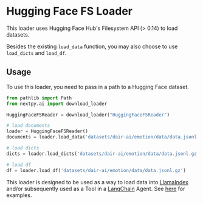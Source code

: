 # Hugging Face FS Loader

This loader uses Hugging Face Hub's Filesystem API (> 0.14) to 
load datasets.

Besides the existing `load_data` function, you may also choose to use
`load_dicts` and `load_df`.

## Usage

To use this loader, you need to pass in a path to a Hugging Face dataset.

```python
from pathlib import Path
from nextpy.ai import download_loader

HuggingFaceFSReader = download_loader("HuggingFaceFSReader")

# load documents
loader = HuggingFaceFSReader()
documents = loader.load_data('datasets/dair-ai/emotion/data/data.jsonl.gz')

# load dicts
dicts = loader.load_dicts('datasets/dair-ai/emotion/data/data.jsonl.gz')

# load df
df = loader.load_df('datasets/dair-ai/emotion/data/data.jsonl.gz')

```

This loader is designed to be used as a way to load data into [LlamaIndex](https://github.com/jerryjliu/gpt_index/tree/main/gpt_index) and/or subsequently used as a Tool in a [LangChain](https://github.com/hwchase17/langchain) Agent. See [here](https://github.com/emptycrown/llama-hub/tree/main) for examples.


